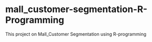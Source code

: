 # mall_customer-segmentation-R-Programming
This project on Mall_Customer Segmentation using R-programming
